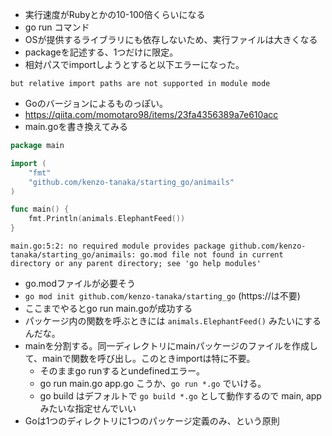 - 実行速度がRubyとかの10-100倍くらいになる
- go run コマンド
- OSが提供するライブラリにも依存しないため、実行ファイルは大きくなる
- packageを記述する、1つだけに限定。
- 相対パスでimportしようとすると以下エラーになった。
```
but relative import paths are not supported in module mode
```
- Goのバージョンによるものっぽい。
- https://qiita.com/momotaro98/items/23fa4356389a7e610acc
- main.goを書き換えてみる
```go
package main

import (
	"fmt"
	"github.com/kenzo-tanaka/starting_go/animails"
)

func main() {
	fmt.Println(animals.ElephantFeed())
}
```

```shell
main.go:5:2: no required module provides package github.com/kenzo-tanaka/starting_go/animails: go.mod file not found in current directory or any parent directory; see 'go help modules'
```
- go.modファイルが必要そう
- `go mod init github.com/kenzo-tanaka/starting_go` (https://は不要)
- ここまでやるとgo run main.goが成功する
- パッケージ内の関数を呼ぶときには `animals.ElephantFeed()` みたいにするんだな。
- mainを分割する。同一ディレクトリにmainパッケージのファイルを作成して、mainで関数を呼び出し。このときimportは特に不要。
  - そのままgo runするとundefinedエラー。
  - go run main.go app.go こうか、`go run *.go` でいける。
  - go build はデフォルトで `go build *.go` として動作するので main, app みたいな指定せんでいい
- Goは1つのディレクトリに1つのパッケージ定義のみ、という原則

